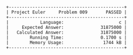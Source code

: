     +--------------------------------------------+
    | Project Euler     Problem 009       PASSED |
    +--------------------------------------------+
    |            Language:                     c |
    |     Expected Answer:              31875000 |
    |   Calculated Answer:              31875000 |
    |        Running Time:              0.1700 s |
    |        Memory Usage:               1744 kB |
    +--------------------------------------------+
